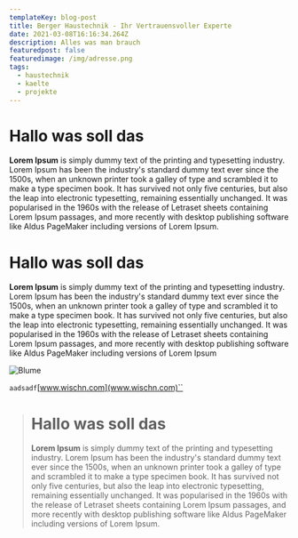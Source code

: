 ```yaml
---
templateKey: blog-post
title: Berger Haustechnik - Ihr Vertrauensvoller Experte
date: 2021-03-08T16:16:34.264Z
description: Alles was man brauch
featuredpost: false
featuredimage: /img/adresse.png
tags:
  - haustechnik
  - kaelte
  - projekte
---
```


# **Hallo was soll das**

**Lorem Ipsum** is simply dummy text of the printing and typesetting industry. Lorem Ipsum has been the industry's standard dummy text ever since the 1500s, when an unknown printer took a galley of type and scrambled it to make a type specimen book. It has survived not only five centuries, but also the leap into electronic typesetting, remaining essentially unchanged. It was popularised in the 1960s with the release of Letraset sheets containing Lorem Ipsum passages, and more recently with desktop publishing software like Aldus PageMaker including versions of Lorem Ipsum.

# **Hallo was soll das**

**Lorem Ipsum** is simply dummy text of the printing and typesetting industry. Lorem Ipsum has been the industry's standard dummy text ever since the 1500s, when an unknown printer took a galley of type and scrambled it to make a type specimen book. It has survived not only five centuries, but also the leap into electronic typesetting, remaining essentially unchanged. It was popularised in the 1960s with the release of Letraset sheets containing Lorem Ipsum passages, and more recently with desktop publishing software like Aldus PageMaker including versions of Lorem Ipsum

![Blume](/img/greene.png "Das ist eine Blume")

`aadsadf`[www.wischn.com](www.wischn.com)``

> # **Hallo was soll das**
>
> **Lorem Ipsum** is simply dummy text of the printing and typesetting industry. Lorem Ipsum has been the industry's standard dummy text ever since the 1500s, when an unknown printer took a galley of type and scrambled it to make a type specimen book. It has survived not only five centuries, but also the leap into electronic typesetting, remaining essentially unchanged. It was popularised in the 1960s with the release of Letraset sheets containing Lorem Ipsum passages, and more recently with desktop publishing software like Aldus PageMaker including versions of Lorem Ipsum.
